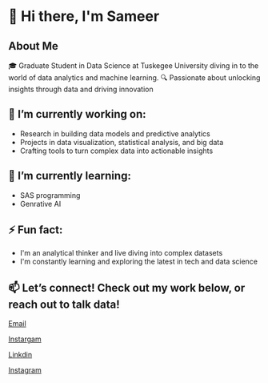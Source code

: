 # 👋 Hi there, I'm Sameer
## About Me
🎓 Graduate Student in Data Science at Tuskegee University diving in to the world of data analytics and machine learning.
🔍 Passionate about unlocking insights through data and driving innovation

## 🔭 I’m currently working on:

- Research in building data models and predictive analytics
- Projects in data visualization, statistical analysis, and big data
- Crafting tools to turn complex data into actionable insights

## 🌱 I’m currently learning:

+ SAS programming
+ Genrative AI

## ⚡ Fun fact:
+ I'm an analytical thinker and live diving into complex datasets
+ I'm constantly learning and exploring the latest in tech and data science

## 📫 Let’s connect! Check out my work below, or reach out to talk data!

[Email](sameeruddin885@gmail.com)

[Instargam](https://www.instagram.com/sameer_xxo/")

[Linkdin]()

 <a href="https://www.instagram.com/sameer_xxo/" target="_blank">Instagram</a>
<!--
**my stats
<p align="center"> <img src="https://github-readme-stats.vercel.app/api?username=sameeruddin00&show_icons=true&theme=gotham" alt="abhisheknaiidu" />


